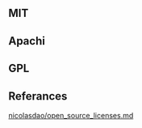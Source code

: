 ## MIT

## Apachi

## GPL

## Referances
[nicolasdao/open_source_licenses.md](https://gist.github.com/nicolasdao/a7adda51f2f185e8d2700e1573d8a633)